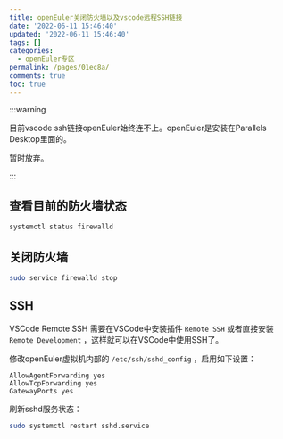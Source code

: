 ```yaml
---
title: openEuler关闭防火墙以及vscode远程SSH链接
date: '2022-06-11 15:46:40'
updated: '2022-06-11 15:46:40'
tags: []
categories:
  - openEuler专区
permalink: /pages/01ec8a/
comments: true
toc: true
---
```

:::warning

目前vscode ssh链接openEuler始终连不上。openEuler是安装在Parallels  Desktop里面的。

暂时放弃。

:::

## 查看目前的防火墙状态

```bash
systemctl status firewalld
```

## 关闭防火墙

```bash
sudo service firewalld stop
```

## SSH

VSCode Remote SSH
需要在VSCode中安装插件 `Remote SSH` 或者直接安装 `Remote Development` ，这样就可以在VSCode中使用SSH了。

修改openEuler虚拟机内部的 `/etc/ssh/sshd_config` ，启用如下设置：

```
AllowAgentForwarding yes
AllowTcpForwarding yes
GatewayPorts yes
```

刷新sshd服务状态：

```bash
sudo systemctl restart sshd.service
```